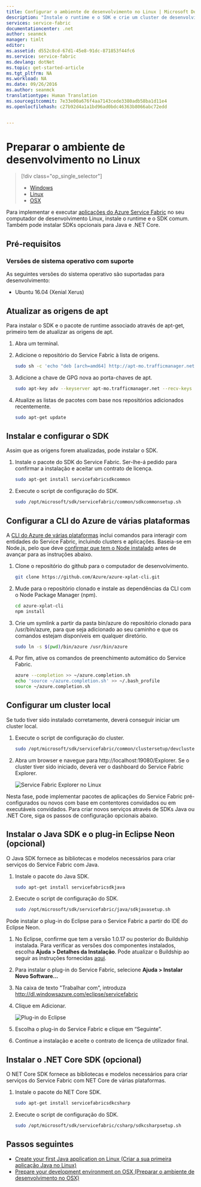 ```yaml
---
title: Configurar o ambiente de desenvolvimento no Linux | Microsoft Docs
description: "Instale o runtime e o SDK e crie um cluster de desenvolvimento local no Linux. Depois de concluir esta configuração, estará pronto a criar aplicações."
services: service-fabric
documentationcenter: .net
author: seanmck
manager: timlt
editor: 
ms.assetid: d552c8cd-67d1-45e8-91dc-871853f44fc6
ms.service: service-fabric
ms.devlang: dotNet
ms.topic: get-started-article
ms.tgt_pltfrm: NA
ms.workload: NA
ms.date: 09/26/2016
ms.author: seanmck
translationtype: Human Translation
ms.sourcegitcommit: 7e33e00a676f4aa7143cede3380adb58ba1d11e4
ms.openlocfilehash: c27b92d4a1a1bd96ad0bdc46363b8066abc72edd


---
```

# <a name="prepare-your-development-environment-on-linux"></a>Preparar o ambiente de desenvolvimento no Linux
> [!div class="op_single_selector"]
> * [Windows](service-fabric-get-started.md) 
> * [Linux](service-fabric-get-started-linux.md)
> * [OSX](service-fabric-get-started-mac.md)
> 
>  

 Para implementar e executar [aplicações do Azure Service Fabric](service-fabric-application-model.md) no seu computador de desenvolvimento Linux, instale o runtime e o SDK comum. Também pode instalar SDKs opcionais para Java e .NET Core.

## <a name="prerequisites"></a>Pré-requisitos
### <a name="supported-operating-system-versions"></a>Versões de sistema operativo com suporte
As seguintes versões do sistema operativo são suportadas para desenvolvimento:

* Ubuntu 16.04 (Xenial Xerus)

## <a name="update-your-apt-sources"></a>Atualizar as origens de apt
Para instalar o SDK e o pacote de runtime associado através de apt-get, primeiro tem de atualizar as origens de apt.

1. Abra um terminal.
2. Adicione o repositório do Service Fabric à lista de origens.
   
    ```bash
    sudo sh -c 'echo "deb [arch=amd64] http://apt-mo.trafficmanager.net/repos/servicefabric/ trusty main" > /etc/apt/sources.list.d/servicefabric.list'
    ```
3. Adicione a chave de GPG nova ao porta-chaves de apt.
   
    ```bash
    sudo apt-key adv --keyserver apt-mo.trafficmanager.net --recv-keys 417A0893
    ```
4. Atualize as listas de pacotes com base nos repositórios adicionados recentemente.
   
    ```bash
    sudo apt-get update
    ```

## <a name="install-and-set-up-the-sdk"></a>Instalar e configurar o SDK
Assim que as origens forem atualizadas, pode instalar o SDK.

1. Instale o pacote do SDK do Service Fabric. Ser-lhe-á pedido para confirmar a instalação e aceitar um contrato de licença.
   
    ```bash
    sudo apt-get install servicefabricsdkcommon
    ```
2. Execute o script de configuração do SDK.
   
    ```bash
    sudo /opt/microsoft/sdk/servicefabric/common/sdkcommonsetup.sh
    ```

## <a name="set-up-the-azure-cross-platform-cli"></a>Configurar a CLI do Azure de várias plataformas
A [CLI do Azure de várias plataformas][azure-xplat-cli-github] inclui comandos para interagir com entidades do Service Fabric, incluindo clusters e aplicações. Baseia-se em Node.js, pelo que deve [confirmar que tem o Node instalado][install-node] antes de avançar para as instruções abaixo.

1. Clone o repositório do github para o computador de desenvolvimento.
   
    ```bash
    git clone https://github.com/Azure/azure-xplat-cli.git
    ```
2. Mude para o repositório clonado e instale as dependências da CLI com o Node Package Manager (npm).
   
    ```bash
    cd azure-xplat-cli
    npm install
    ```
3. Crie um symlink a partir da pasta bin/azure do repositório clonado para /usr/bin/azure, para que seja adicionado ao seu caminho e que os comandos estejam disponíveis em qualquer diretório.
   
    ```bash
    sudo ln -s $(pwd)/bin/azure /usr/bin/azure
    ```
4. Por fim, ative os comandos de preenchimento automático do Service Fabric.
   
    ```bash
    azure --completion >> ~/azure.completion.sh
    echo 'source ~/azure.completion.sh' >> ~/.bash_profile
    source ~/azure.completion.sh
    ```

## <a name="set-up-a-local-cluster"></a>Configurar um cluster local
Se tudo tiver sido instalado corretamente, deverá conseguir iniciar um cluster local.

1. Execute o script de configuração do cluster.
   
    ```bash
    sudo /opt/microsoft/sdk/servicefabric/common/clustersetup/devclustersetup.sh
    ```
2. Abra um browser e navegue para http://localhost:19080/Explorer. Se o cluster tiver sido iniciado, deverá ver o dashboard do Service Fabric Explorer.
   
    ![Service Fabric Explorer no Linux][sfx-linux]

Nesta fase, pode implementar pacotes de aplicações do Service Fabric pré-configurados ou novos com base em contentores convidados ou em executáveis convidados. Para criar novos serviços através de SDKs Java ou .NET Core, siga os passos de configuração opcionais abaixo.

## <a name="install-the-java-sdk-and-eclipse-neon-plugin-optional"></a>Instalar o Java SDK e o plug-in Eclipse Neon (opcional)
O Java SDK fornece as bibliotecas e modelos necessários para criar serviços do Service Fabric com Java.

1. Instale o pacote do Java SDK.
   
    ```bash
    sudo apt-get install servicefabricsdkjava
    ```
2. Execute o script de configuração do SDK.
   
    ```bash
    sudo /opt/microsoft/sdk/servicefabric/java/sdkjavasetup.sh
    ```

Pode instalar o plug-in do Eclipse para o Service Fabric a partir do IDE do Eclipse Neon.

1. No Eclipse, confirme que tem a versão 1.0.17 ou posterior do Buildship instalada. Para verificar as versões dos componentes instalados, escolha **Ajuda > Detalhes da Instalação**. Pode atualizar o Buildship ao seguir as instruções fornecidas [aqui][buildship-update].
2. Para instalar o plug-in do Service Fabric, selecione **Ajuda > Instalar Novo Software...**
3. Na caixa de texto "Trabalhar com", introduza http://dl.windowsazure.com/eclipse/servicefabric
4. Clique em Adicionar.
   
    ![Plug-in do Eclipse][sf-eclipse-plugin]
5. Escolha o plug-in do Service Fabric e clique em “Seguinte”.
6. Continue a instalação e aceite o contrato de licença de utilizador final.

## <a name="install-the-net-core-sdk-optional"></a>Instalar o .NET Core SDK (opcional)
O NET Core SDK fornece as bibliotecas e modelos necessários para criar serviços do Service Fabric com NET Core de várias plataformas.

1. Instale o pacote do NET Core SDK.
   
    ```bash
    sudo apt-get install servicefabricsdkcsharp
    ```
2. Execute o script de configuração do SDK.
   
    ```bash
    sudo /opt/microsoft/sdk/servicefabric/csharp/sdkcsharpsetup.sh
    ```

## <a name="next-steps"></a>Passos seguintes
* [Create your first Java application on Linux (Criar a sua primeira aplicação Java no Linux)](service-fabric-create-your-first-linux-application-with-java.md)
* [Prepare your development environment on OSX (Preparar o ambiente de desenvolvimento no OSX)](service-fabric-get-started-mac.md)

<!-- Links -->

[azure-xplat-cli-github]: https://github.com/Azure/azure-xplat-cli
[install-node]: https://nodejs.org/en/download/package-manager/#installing-node-js-via-package-manager
[buildship-update]: https://projects.eclipse.org/projects/tools.buildship

<!--Images -->

[sf-eclipse-plugin]: ./media/service-fabric-get-started-linux/service-fabric-eclipse-plugin.png
[sfx-linux]: ./media/service-fabric-get-started-linux/sfx-linux.png



<!--HONumber=Nov16_HO4-->


